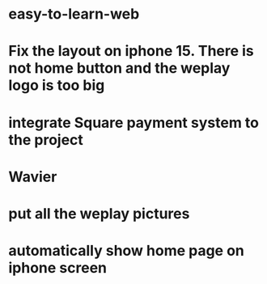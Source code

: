 # easy-to-learn-web



# Fix the layout on iphone 15. There is not home button and the weplay logo is too big
# integrate Square payment system to the project
# Wavier 
# put all the weplay pictures 
# automatically show home page on iphone screen
